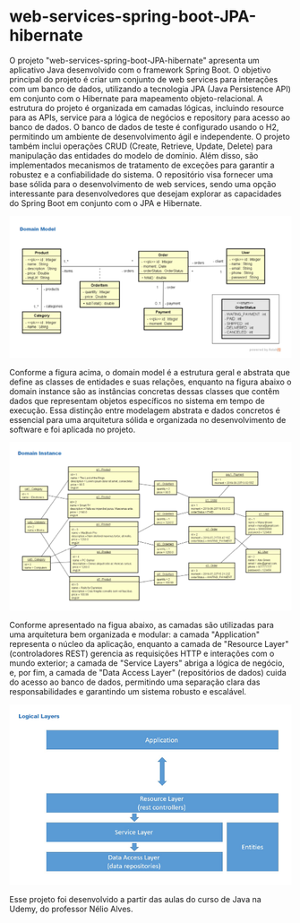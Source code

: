 # web-services-spring-boot-JPA-hibernate

O projeto "web-services-spring-boot-JPA-hibernate" apresenta um aplicativo Java desenvolvido com o framework Spring Boot. O objetivo principal do projeto é criar um conjunto de web services para interações com um banco de dados, utilizando a tecnologia JPA (Java Persistence API) em conjunto com o Hibernate para mapeamento objeto-relacional. A estrutura do projeto é organizada em camadas lógicas, incluindo resource para as APIs, service para a lógica de negócios e repository para acesso ao banco de dados. O banco de dados de teste é configurado usando o H2, permitindo um ambiente de desenvolvimento ágil e independente. O projeto também inclui operações CRUD (Create, Retrieve, Update, Delete) para manipulação das entidades do modelo de domínio. Além disso, são implementados mecanismos de tratamento de exceções para garantir a robustez e a confiabilidade do sistema. O repositório visa fornecer uma base sólida para o desenvolvimento de web services, sendo uma opção interessante para desenvolvedores que desejam explorar as capacidades do Spring Boot em conjunto com o JPA e Hibernate.

![alt text](img/domain_model.png)

Conforme a figura acima, o domain model é a estrutura geral e abstrata que define as classes de entidades e suas relações, enquanto na figura abaixo o domain instance são as instâncias concretas dessas classes que contêm dados que representam objetos específicos no sistema em tempo de execução. Essa distinção entre modelagem abstrata e dados concretos é essencial para uma arquitetura sólida e organizada no desenvolvimento de software e foi aplicada no projeto.

![alt text](img/domain_instance.png)

Conforme apresentado na figua abaixo, as camadas são utilizadas para uma arquitetura bem organizada e modular: a camada "Application" representa o núcleo da aplicação, enquanto a camada de "Resource Layer" (controladores REST) gerencia as requisições HTTP e interações com o mundo exterior; a camada de "Service Layers" abriga a lógica de negócio, e, por fim, a camada de "Data Access Layer" (repositórios de dados) cuida do acesso ao banco de dados, permitindo uma separação clara das responsabilidades e garantindo um sistema robusto e escalável.

![alt text](img/logical_layers.png)

Esse projeto foi desenvolvido a partir das aulas do curso de Java na Udemy, do professor Nélio Alves.
